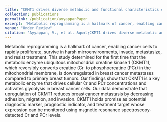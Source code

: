 ```yaml
---
title: "CKMT1 drives diverse metabolic and functional characteristics of breast cancer"
collection: publications
permalink: /publication/ayyappanPaper
excerpt: 'Metabolic reprogramming is a hallmark of cancer, enabling cancer cells to rapidly proliferate, survive in harsh microenvironments, invade, metastasize, and resist treatment. This study determined for the first time that the metabolic enzyme ubiquitous mitochondrial creatine kinase 1 (CKMT1), which reversibly converts creatine (Cr) to phosphocreatine (PCr) in the mitochondrial membrane, is downregulated in breast cancer metastases compared to primary breast tumors. Our findings show that CKMT1 is a key metabolic enzyme that drives cellular Cr and PCr concentrations and activates glycolysis in breast cancer cells. Our data demonstrate that upregulation of CKMT1 reduces breast cancer metastasis by decreasing adhesion, migration, and invasion. CKMT1 holds promise as potential diagnostic marker, prognostic indicator, and treatment target whose expression can be monitored using magnetic resonance spectroscopy-detected Cr and PCr levels.' 
venue: "Under Review"
citation: 'Ayyappan, V., et al. &quot;CKMT1 drives diverse metabolic and functional characteristics of breast cancer.&quot.'
---
```

Metabolic reprogramming is a hallmark of cancer, enabling cancer cells to rapidly proliferate, survive in harsh microenvironments, invade, metastasize, and resist treatment. This study determined for the first time that the metabolic enzyme ubiquitous mitochondrial creatine kinase 1 (CKMT1), which reversibly converts creatine (Cr) to phosphocreatine (PCr) in the mitochondrial membrane, is downregulated in breast cancer metastases compared to primary breast tumors. Our findings show that CKMT1 is a key metabolic enzyme that drives cellular Cr and PCr concentrations and activates glycolysis in breast cancer cells. Our data demonstrate that upregulation of CKMT1 reduces breast cancer metastasis by decreasing adhesion, migration, and invasion. CKMT1 holds promise as potential diagnostic marker, prognostic indicator, and treatment target whose expression can be monitored using magnetic resonance spectroscopy-detected Cr and PCr levels.

